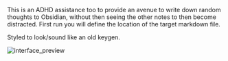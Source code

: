 This is an ADHD assistance too to provide an avenue to write down random thoughts to Obsidian, without then seeing the other notes to then become distracted.
First run you will define the location of the target markdown file.

Styled to look/sound like an old keygen.

![interface_preview](https://github.com/user-attachments/assets/56af72bc-79f3-446d-ac33-21758c5e14cf)
